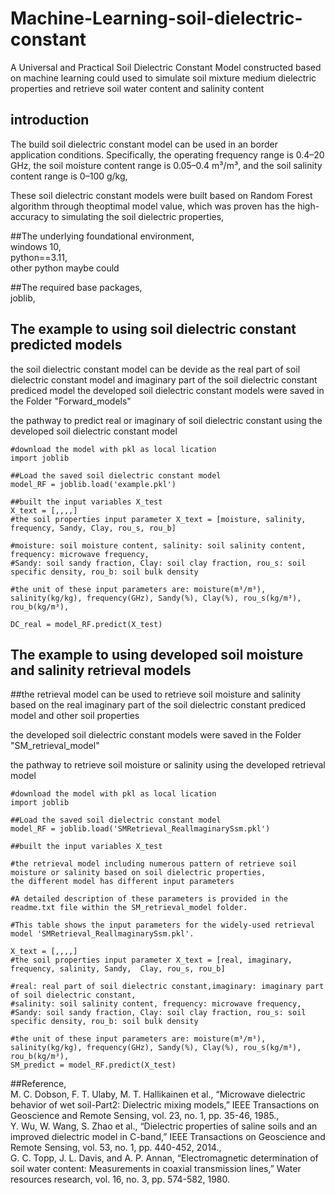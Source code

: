# Machine-Learning-soil-dielectric-constant
A Universal and Practical Soil Dielectric Constant Model constructed based on machine learning could used to simulate soil mixture medium dielectric properties and retrieve soil water content and salinity content

## introduction
The build soil dielectric constant model can be used in an border application conditions. Specifically, the operating frequency range is 0.4–20 GHz, the soil moisture content range is 0.05–0.4 m³/m³, and the soil salinity content range is 0–100 g/kg,<br>

These soil dielectric constant models were built based on Random Forest algorithm through theoptimal model value, which was proven has the high-accuracy to simulating the soil dielectric properties,<br>

##The underlying foundational environment,<br>
windows 10,<br>
python==3.11,<br>
other python maybe could  

##The required base packages,<br>
joblib,

## The example to using soil dielectric constant predicted models

the soil dielectric constant model can be devide as the real part of soil dielectric constant model and imaginary part of the soil dielectric constant prediced model
the developed soil dielectric constant models were saved in the Folder "Forward_models"

the pathway to predict real or imaginary of soil dielectric constant using the developed soil dielectric constant model

```
#download the model with pkl as local lication
import joblib      

##Load the saved soil dielectric constant model  
model_RF = joblib.load('example.pkl')

##built the input variables X_test
X_text = [,,,,]
#the soil properties input parameter X_text = [moisture, salinity, frequency, Sandy, Clay, rou_s, rou_b]

#moisture: soil moisture content, salinity: soil salinity content, frequency: microwave frequency,
#Sandy: soil sandy fraction, Clay: soil clay fraction, rou_s: soil specific density, rou_b: soil bulk density

#the unit of these input parameters are: moisture(m³/m³), salinity(kg/kg), frequency(GHz), Sandy(%), Clay(%), rou_s(kg/m³), rou_b(kg/m³),

DC_real = model_RF.predict(X_test)
```

## The example to using developed soil moisture and salinity retrieval models

##the retrieval model can be used to retrieve soil moisture and salinity based on the real imaginary part of 
the soil dielectric constant prediced model and other soil properties

the developed soil dielectric constant models were saved in the Folder "SM_retrieval_model"

the pathway to retrieve soil moisture or salinity using the developed retrieval model

```
#download the model with pkl as local lication
import joblib      

##Load the saved soil dielectric constant model  
model_RF = joblib.load('SMRetrieval_ReallmaginarySsm.pkl')

##built the input variables X_test

#the retrieval model including numerous pattern of retrieve soil moisture or salinity based on soil dielectric properties,
the different model has different input parameters

#A detailed description of these parameters is provided in the readme.txt file within the SM_retrieval_model folder.

#This table shows the input parameters for the widely-used retrieval model 'SMRetrieval_ReallmaginarySsm.pkl'.

X_text = [,,,,]
#the soil properties input parameter X_text = [real, imaginary, frequency, salinity, Sandy,  Clay, rou_s, rou_b]

#real: real part of soil dielectric constant,imaginary: imaginary part of soil dielectric constant,
#salinity: soil salinity content, frequency: microwave frequency,
#Sandy: soil sandy fraction, Clay: soil clay fraction, rou_s: soil specific density, rou_b: soil bulk density

#the unit of these input parameters are: moisture(m³/m³), salinity(kg/kg), frequency(GHz), Sandy(%), Clay(%), rou_s(kg/m³), rou_b(kg/m³), 
SM_predict = model_RF.predict(X_test)
```
##Reference,<br>
M. C. Dobson, F. T. Ulaby, M. T. Hallikainen et al., “Microwave dielectric behavior of wet soil-Part2: Dielectric mixing models,” IEEE Transactions on Geoscience and Remote Sensing, vol. 23, no. 1, pp. 35-46, 1985.,<br>
Y. Wu, W. Wang, S. Zhao et al., “Dielectric properties of saline soils and an improved dielectric model in C-band,” IEEE Transactions on Geoscience and Remote Sensing, vol. 53, no. 1, pp. 440-452, 2014.,<br>
G. C. Topp, J. L. Davis, and A. P. Annan, “Electromagnetic determination of soil water content: Measurements in coaxial transmission lines,” Water resources research, vol. 16, no. 3, pp. 574-582, 1980.

